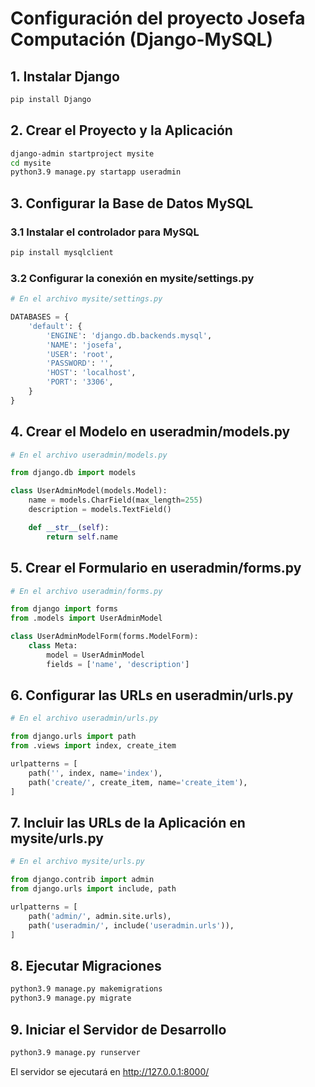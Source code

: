 # Configuración del proyecto Josefa Computación (Django-MySQL)

## 1. Instalar Django

```bash
pip install Django
```

## 2. Crear el Proyecto y la Aplicación
```bash
django-admin startproject mysite
cd mysite
python3.9 manage.py startapp useradmin
```

## 3. Configurar la Base de Datos MySQL
### 3.1 Instalar el controlador para MySQL

```bash
pip install mysqlclient
```

### 3.2 Configurar la conexión en mysite/settings.py

```python
# En el archivo mysite/settings.py

DATABASES = {
    'default': {
        'ENGINE': 'django.db.backends.mysql',
        'NAME': 'josefa',
        'USER': 'root',
        'PASSWORD': '',
        'HOST': 'localhost',
        'PORT': '3306',
    }
}
```

## 4. Crear el Modelo en useradmin/models.py

```python
# En el archivo useradmin/models.py

from django.db import models

class UserAdminModel(models.Model):
    name = models.CharField(max_length=255)
    description = models.TextField()

    def __str__(self):
        return self.name
```

## 5. Crear el Formulario en useradmin/forms.py

```python
# En el archivo useradmin/forms.py

from django import forms
from .models import UserAdminModel

class UserAdminModelForm(forms.ModelForm):
    class Meta:
        model = UserAdminModel
        fields = ['name', 'description']
```

## 6. Configurar las URLs en useradmin/urls.py
```python
# En el archivo useradmin/urls.py

from django.urls import path
from .views import index, create_item

urlpatterns = [
    path('', index, name='index'),
    path('create/', create_item, name='create_item'),
]
```

## 7. Incluir las URLs de la Aplicación en mysite/urls.py
```python
# En el archivo mysite/urls.py

from django.contrib import admin
from django.urls import include, path

urlpatterns = [
    path('admin/', admin.site.urls),
    path('useradmin/', include('useradmin.urls')),
]
```

## 8. Ejecutar Migraciones
```bash
python3.9 manage.py makemigrations
python3.9 manage.py migrate
```

## 9. Iniciar el Servidor de Desarrollo
```bash
python3.9 manage.py runserver
```

El servidor se ejecutará en http://127.0.0.1:8000/